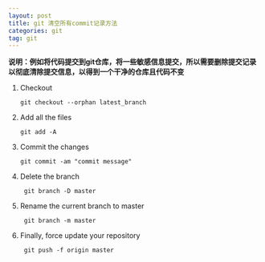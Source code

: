 ```yaml
---
layout: post
title: git 清空所有commit记录方法
categories: git
tag: git
---
```

**说明：例如将代码提交到git仓库，将一些敏感信息提交，所以需要删除提交记录以彻底清除提交信息，以得到一个干净的仓库且代码不变**


1. Checkout

    `git checkout --orphan latest_branch`

2. Add all the files

    `git add -A`

3. Commit the changes

    `git commit -am "commit message"`

4. Delete the branch

   ` git branch -D master`

5. Rename the current branch to master

   ` git branch -m master`

6. Finally, force update your repository

   ` git push -f origin master`

